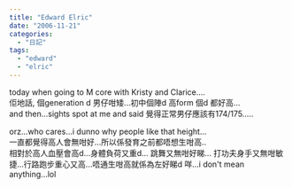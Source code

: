 ```yaml
---
title: "Edward Elric"
date: "2006-11-21"
categories: 
  - "日記"
tags: 
  - "edward"
  - "elric"
---
```


today when going to M core with Kristy and Clarice....  
佢地話, 個generation d 男仔咁矮...初中個陣d 高form 個d 都好高...  
and then...sights spot at me and said 覺得正常男仔應該有174/175.....

orz...who cares...i dunno why people like that height...  
一直都覺得高人會無咁好...所以係發育之前都唔想生咁高..  
相對於高人血壓會高d...身體負荷又重d... 跳舞又無咁好睇... 打功夫身手又無咁敏捷...行路跑步重心又高...唔通生咁高就係為左好睇d 咩...i don't mean anything...lol
